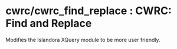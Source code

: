# cwrc/cwrc_find_replace : CWRC: Find and Replace

Modifies the Islandora XQuery module to be more user friendly.
